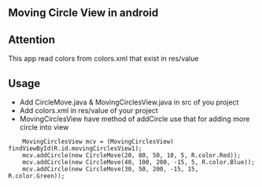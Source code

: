 Moving Circle View in android
----------
## Attention
This app read colors from colors.xml that exist in res/value
## Usage
* Add CircleMove.java &amp; MovingCirclesView.java in src of you project
* Add colors.xml in res/value of your project
* MovingCirclesView have method of addCircle use that for adding more circle into view
```
	MovingCirclesView mcv = (MovingCirclesView) findViewById(R.id.movingCirclesView1);
    mcv.addCircle(new CircleMove(20, 80, 50, 10, 5, R.color.Red));
    mcv.addCircle(new CircleMove(40, 100, 200, -15, 5, R.color.Blue));
    mcv.addCircle(new CircleMove(30, 50, 200, -15, 15, R.color.Green));
```